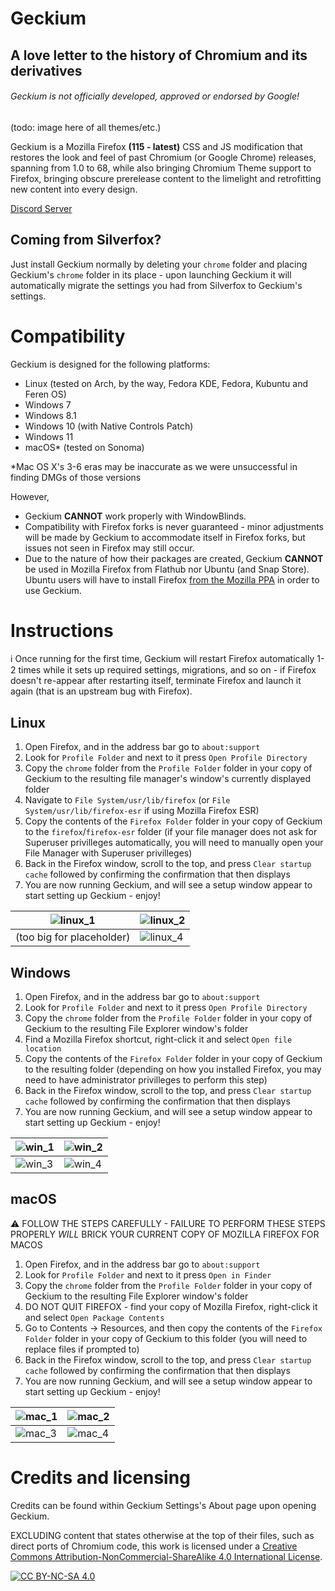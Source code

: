 # Geckium
## A love letter to the history of Chromium and its derivatives

###### Geckium is not officially developed, approved or endorsed by Google!

(todo: image here of all themes/etc.)

Geckium is a Mozilla Firefox **(115 - latest)** CSS and JS modification that restores the look and feel of past Chromium (or Google Chrome) releases, spanning from 1.0 to 68, while also bringing Chromium Theme support to Firefox, bringing obscure prerelease content to the limelight and retrofitting new content into every design.

[Discord Server](https://discord.gg/ZDeT6vdqMp)

## Coming from Silverfox?

Just install Geckium normally by deleting your `chrome` folder and placing Geckium's `chrome` folder in its place - upon launching Geckium it will automatically migrate the settings you had from Silverfox to Geckium's settings.

# Compatibility

Geckium is designed for the following platforms:

- Linux (tested on Arch, by the way, Fedora KDE, Fedora, Kubuntu and Feren OS)
- Windows 7
- Windows 8.1
- Windows 10 (with Native Controls Patch)
- Windows 11
- macOS* (tested on Sonoma)

*Mac OS X's 3-6 eras may be inaccurate as we were unsuccessful in finding DMGs of those versions

However,

- Geckium **CANNOT** work properly with WindowBlinds.
- Compatibility with Firefox forks is never guaranteed - minor adjustments will be made by Geckium to accommodate itself in Firefox forks, but issues not seen in Firefox may still occur.
- Due to the nature of how their packages are created, Geckium **CANNOT** be used in Mozilla Firefox from Flathub nor Ubuntu (and Snap Store). Ubuntu users will have to install Firefox [from the Mozilla PPA](https://launchpad.net/~mozillateam/+archive/ubuntu/ppa#:~:text=sudo%20add%2Dapt%2Drepository%20ppa%3Amozillateam/ppa) in order to use Geckium.

# Instructions

ℹ Once running for the first time, Geckium will restart Firefox automatically 1-2 times while it sets up required settings, migrations, and so on - if Firefox doesn't re-appear after restarting itself, terminate Firefox and launch it again (that is an upstream bug with Firefox).

## Linux

1. Open Firefox, and in the address bar go to `about:support`
2. Look for `Profile Folder` and next to it press `Open Profile Directory`
3. Copy the `chrome` folder from the `Profile Folder` folder in your copy of Geckium to the resulting file manager's window's currently displayed folder
4. Navigate to `File System/usr/lib/firefox` (or `File System/usr/lib/firefox-esr` if using Mozilla Firefox ESR)
5. Copy the contents of the `Firefox Folder` folder in your copy of Geckium to the `firefox`/`firefox-esr` folder (if your file manager does not ask for Superuser privilleges automatically, you will need to manually open your File Manager with Superuser privilleges)
6. Back in the Firefox window, scroll to the top, and press `Clear startup cache` followed by confirming the confirmation that then displays
7. You are now running Geckium, and will see a setup window appear to start setting up Geckium - enjoy!

| ![linux_1](https://github.com/user-attachments/assets/54d2795e-25b3-417e-bc4b-7a05acb24cbf) | ![linux_2](https://github.com/user-attachments/assets/ea108f17-7356-4736-9306-33ae9dcb2440) |
|---|---|
| (too big for placeholder) | ![linux_4](https://github.com/user-attachments/assets/20627846-989a-4abf-a060-6b42d04899db) |

## Windows

1. Open Firefox, and in the address bar go to `about:support`
2. Look for `Profile Folder` and next to it press `Open Profile Directory`
3. Copy the `chrome` folder from the `Profile Folder` folder in your copy of Geckium to the resulting File Explorer window's folder
4. Find a Mozilla Firefox shortcut, right-click it and select `Open file location`
5. Copy the contents of the `Firefox Folder` folder in your copy of Geckium to the resulting folder (depending on how you installed Firefox, you may need to have administrator privilleges to perform this step)
6. Back in the Firefox window, scroll to the top, and press `Clear startup cache` followed by confirming the confirmation that then displays
7. You are now running Geckium, and will see a setup window appear to start setting up Geckium - enjoy!

| ![win_1](https://github.com/user-attachments/assets/865276de-0b6d-4266-8404-3d10e626b702) | ![win_2](https://github.com/user-attachments/assets/395c7332-d1be-480e-b2ce-59ef5a371d25) |
|---|---|
| ![win_3](https://github.com/user-attachments/assets/1ed6c435-7d66-4836-92f4-5c34d7594d05) | ![win_4](https://github.com/user-attachments/assets/d632f7e0-bca5-4736-b188-01b62179779b) |

## macOS

⚠ FOLLOW THE STEPS CAREFULLY - FAILURE TO PERFORM THESE STEPS PROPERLY *WILL* BRICK YOUR CURRENT COPY OF MOZILLA FIREFOX FOR MACOS

1. Open Firefox, and in the address bar go to `about:support`
2. Look for `Profile Folder` and next to it press `Open in Finder`
3. Copy the `chrome` folder from the `Profile Folder` folder in your copy of Geckium to the resulting File Explorer window's folder
4. DO NOT QUIT FIREFOX - find your copy of Mozilla Firefox, right-click it and select `Open Package Contents`
5. Go to Contents -> Resources, and then copy the contents of the `Firefox Folder` folder in your copy of Geckium to this folder (you will need to replace files if prompted to)
6. Back in the Firefox window, scroll to the top, and press `Clear startup cache` followed by confirming the confirmation that then displays
7. You are now running Geckium, and will see a setup window appear to start setting up Geckium - enjoy!

| ![mac_1](https://github.com/user-attachments/assets/33768566-e67e-4c36-96a3-c14e4026ad23) | ![mac_2](https://github.com/user-attachments/assets/5cfc199f-6b70-495d-a33c-1f4f74134455) |
|---|---|
| ![mac_3](https://github.com/user-attachments/assets/6f770721-b290-489d-a7bc-31ea2346d596) | ![mac_4](https://github.com/user-attachments/assets/7b7746a7-f041-44f1-897f-744414b74e05) |

# Credits and licensing

Credits can be found within Geckium Settings's About page upon opening Geckium.

EXCLUDING content that states otherwise at the top of their files, such as direct ports of Chromium code, this work is licensed under a
[Creative Commons Attribution-NonCommercial-ShareAlike 4.0 International License][cc-by-nc-sa].

[![CC BY-NC-SA 4.0][cc-by-nc-sa-image]][cc-by-nc-sa]

[cc-by-nc-sa]: http://creativecommons.org/licenses/by-nc-sa/4.0/
[cc-by-nc-sa-image]: https://licensebuttons.net/l/by-nc-sa/4.0/88x31.png
